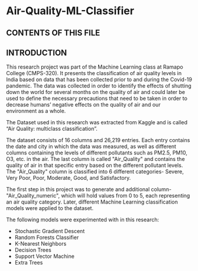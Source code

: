# Air-Quality-ML-Classifier

CONTENTS OF THIS FILE
---------------------

INTRODUCTION
------------
 This research project was part of the Machine Learning class at Ramapo College (CMPS-320).
 It presents the classification of air quality levels in India based on data that has been collected prior to and during the Covid-19 pandemic.
 The data was collected in order to identify the effects of shutting down the world for several months on the quality of air and could later be used to define the necessary precautions that need to be taken in order to decrease humans’ negative effects on the quality of air and our environment as a whole.
 
 The Dataset used in this research was extracted from Kaggle and is called “Air Quality: multiclass classification”.
 
 The dataset consists of 16 columns and 26,219 entries. Each entry contains the date and city in which the data was measured, as well as different columns containing the levels of different pollutants such as PM2.5, PM10, O3, etc. in the air. The last column is called "Air_Quality" and contains the quality of air in that specific entry based on the different pollutant levels. The "Air_Quality" column is classified into 6 different categories- Severe, Very Poor, Poor, Moderate, Good, and Satisfactory.
 
 The first step in this project was to generate and additional column- "Air_Quality_numeric", which will hold values from 0 to 5, each representing an air quality category. Later, different Machine Learning classification models were applied to the dataset.
 
 The following models were experimented with in this research:
 * Stochastic Gradient Descent
 * Random Forests Classifier
 * K-Nearest Neighbors
 * Decision Trees
 * Support Vector Machine
 * Extra Trees
 
 
